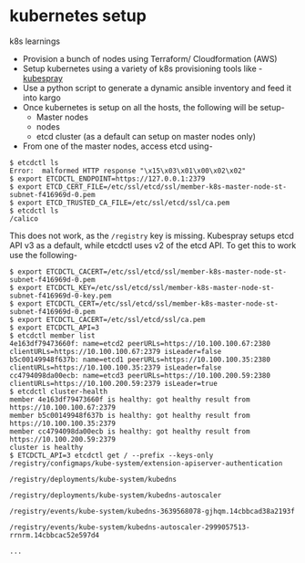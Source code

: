 # kubernetes setup
k8s learnings

* Provision a bunch of nodes using Terraform/ Cloudformation (AWS)
* Setup kubernetes using a variety of k8s provisioning tools like - [kubespray](https://github.com/kubernetes-incubator/kubespray)
* Use a python script to generate a dynamic ansible inventory and feed it into kargo
* Once kubernetes is setup on all the hosts, the following will be setup-
    * Master nodes
    * nodes
    * etcd cluster (as a default can setup on master nodes only)
* From one of the master nodes, access etcd using-
```
$ etcdctl ls
Error:  malformed HTTP response "\x15\x03\x01\x00\x02\x02"
$ export ETCDCTL_ENDPOINT=https://127.0.0.1:2379
$ export ETCD_CERT_FILE=/etc/ssl/etcd/ssl/member-k8s-master-node-st-subnet-f416969d-0.pem
$ export ETCD_TRUSTED_CA_FILE=/etc/ssl/etcd/ssl/ca.pem
$ etcdctl ls
/calico
```
This does not work, as the `/registry` key is missing. Kubespray setups etcd API v3 as a default, while etcdctl uses v2 of the etcd API. To get this to work use the following-
```
$ export ETCDCTL_CACERT=/etc/ssl/etcd/ssl/member-k8s-master-node-st-subnet-f416969d-0.pem
$ export ETCDCTL_KEY=/etc/ssl/etcd/ssl/member-k8s-master-node-st-subnet-f416969d-0-key.pem
$ export ETCDCTL_CERT=/etc/ssl/etcd/ssl/member-k8s-master-node-st-subnet-f416969d-0.pem
$ export ETCDCTL_CACERT=/etc/ssl/etcd/ssl/ca.pem                                                        
$ export ETCDCTL_API=3
$ etcdctl member list
4e163df79473660f: name=etcd2 peerURLs=https://10.100.100.67:2380 clientURLs=https://10.100.100.67:2379 isLeader=false
b5c00149948f637b: name=etcd1 peerURLs=https://10.100.100.35:2380 clientURLs=https://10.100.100.35:2379 isLeader=false
cc4794098da00ecb: name=etcd3 peerURLs=https://10.100.200.59:2380 clientURLs=https://10.100.200.59:2379 isLeader=true
$ etcdctl cluster-health
member 4e163df79473660f is healthy: got healthy result from https://10.100.100.67:2379
member b5c00149948f637b is healthy: got healthy result from https://10.100.100.35:2379
member cc4794098da00ecb is healthy: got healthy result from https://10.100.200.59:2379
cluster is healthy
$ ETCDCTL_API=3 etcdctl get / --prefix --keys-only
/registry/configmaps/kube-system/extension-apiserver-authentication

/registry/deployments/kube-system/kubedns

/registry/deployments/kube-system/kubedns-autoscaler

/registry/events/kube-system/kubedns-3639568078-gjhqm.14cbbcad38a2193f

/registry/events/kube-system/kubedns-autoscaler-2999057513-rrnrm.14cbbcac52e597d4

...
```
